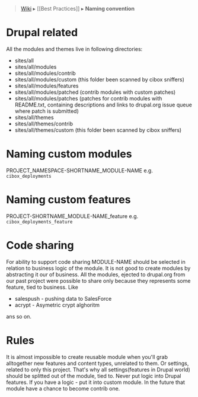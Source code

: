 > [Wiki](Home) ▸ [[Best Practices]] ▸ **Naming convention**

Drupal related
=====

All the modules and themes live in following directories:

- sites/all
- sites/all/modules
- sites/all/modules/contrib
- sites/all/modules/custom (this folder been scanned by cibox sniffers)
- sites/all/modules/features
- sites/all/modules/patched (contrib modules with custom patches)
- sites/all/modules/patches (patches for contrib modules with README.txt, containing descriptions and links to drupal.org issue queue where patch is submitted)
- sites/all/themes
- sites/all/themes/contrib
- sites/all/themes/custom (this folder been scanned by cibox sniffers)

Naming custom modules
=====

PROJECT_NAMESPACE-SHORTNAME_MODULE-NAME e.g. ```cibox_deployments```

Naming custom features
=====

PROJECT-SHORTNAME_MODULE-NAME_feature e.g. ```cibox_deployments_feature```

Code sharing
=====

For ability to support code sharing MODULE-NAME should be selected in relation to business logic of the module. It is not good to create modules by abstracting it our of business. All the modules, ejected to drupal.org from our past project were possible to share only because they represents some feature, tied to business. 
Like 
- salespush - pushing data to SalesForce
- acrypt - Asymetric crypt alghoritm

ans so on.

Rules
=====

It is almost impossible to create reusable module when you'll grab alltogether new features and content types, unrelated to them. Or settings, related to only this project. That's why all settings(features in Drupal world) should be splitted out of the module, tied to. 
Never put logic into Drupal features. If you have a logic - put it into custom module. In the future that module have a chance to become contrib one.